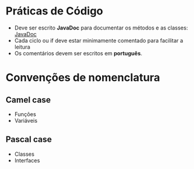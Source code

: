 # Práticas de Código
- Deve ser escrito **JavaDoc** para documentar os métodos e as classes: [JavaDoc](https://www.oracle.com/pt/technical-resources/articles/java/javadoc-tool.html)
- Cada ciclo ou if deve estar minimamente comentado para facilitar a leitura
- Os comentários devem ser escritos em **português**.

# Convenções de nomenclatura

## Camel case

- Funções
- Variáveis

## Pascal case

- Classes
- Interfaces

